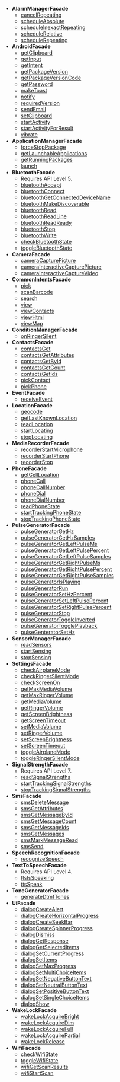   * **AlarmManagerFacade**
    * [cancelRepeating](#cancelRepeating.md)
    * [scheduleAbsolute](#scheduleAbsolute.md)
    * [scheduleInexactRepeating](#scheduleInexactRepeating.md)
    * [scheduleRelative](#scheduleRelative.md)
    * [scheduleRepeating](#scheduleRepeating.md)
  * **AndroidFacade**
    * [getClipboard](#getClipboard.md)
    * [getInput](#getInput.md)
    * [getIntent](#getIntent.md)
    * [getPackageVersion](#getPackageVersion.md)
    * [getPackageVersionCode](#getPackageVersionCode.md)
    * [getPassword](#getPassword.md)
    * [makeToast](#makeToast.md)
    * [notify](#notify.md)
    * [requiredVersion](#requiredVersion.md)
    * [sendEmail](#sendEmail.md)
    * [setClipboard](#setClipboard.md)
    * [startActivity](#startActivity.md)
    * [startActivityForResult](#startActivityForResult.md)
    * [vibrate](#vibrate.md)
  * **ApplicationManagerFacade**
    * [forceStopPackage](#forceStopPackage.md)
    * [getLaunchableApplications](#getLaunchableApplications.md)
    * [getRunningPackages](#getRunningPackages.md)
    * [launch](#launch.md)
  * **BluetoothFacade**
    * Requires API Level 5.
    * [bluetoothAccept](#bluetoothAccept.md)
    * [bluetoothConnect](#bluetoothConnect.md)
    * [bluetoothGetConnectedDeviceName](#bluetoothGetConnectedDeviceName.md)
    * [bluetoothMakeDiscoverable](#bluetoothMakeDiscoverable.md)
    * [bluetoothRead](#bluetoothRead.md)
    * [bluetoothReadLine](#bluetoothReadLine.md)
    * [bluetoothReadReady](#bluetoothReadReady.md)
    * [bluetoothStop](#bluetoothStop.md)
    * [bluetoothWrite](#bluetoothWrite.md)
    * [checkBluetoothState](#checkBluetoothState.md)
    * [toggleBluetoothState](#toggleBluetoothState.md)
  * **CameraFacade**
    * [cameraCapturePicture](#cameraCapturePicture.md)
    * [cameraInteractiveCapturePicture](#cameraInteractiveCapturePicture.md)
    * [cameraInteractiveCaptureVideo](#cameraInteractiveCaptureVideo.md)
  * **CommonIntentsFacade**
    * [pick](#pick.md)
    * [scanBarcode](#scanBarcode.md)
    * [search](#search.md)
    * [view](#view.md)
    * [viewContacts](#viewContacts.md)
    * [viewHtml](#viewHtml.md)
    * [viewMap](#viewMap.md)
  * **ConditionManagerFacade**
    * [onRingerSilent](#onRingerSilent.md)
  * **ContactsFacade**
    * [contactsGet](#contactsGet.md)
    * [contactsGetAttributes](#contactsGetAttributes.md)
    * [contactsGetById](#contactsGetById.md)
    * [contactsGetCount](#contactsGetCount.md)
    * [contactsGetIds](#contactsGetIds.md)
    * [pickContact](#pickContact.md)
    * [pickPhone](#pickPhone.md)
  * **EventFacade**
    * [receiveEvent](#receiveEvent.md)
  * **LocationFacade**
    * [geocode](#geocode.md)
    * [getLastKnownLocation](#getLastKnownLocation.md)
    * [readLocation](#readLocation.md)
    * [startLocating](#startLocating.md)
    * [stopLocating](#stopLocating.md)
  * **MediaRecorderFacade**
    * [recorderStartMicrophone](#recorderStartMicrophone.md)
    * [recorderStartPhone](#recorderStartPhone.md)
    * [recorderStop](#recorderStop.md)
  * **PhoneFacade**
    * [getCellLocation](#getCellLocation.md)
    * [phoneCall](#phoneCall.md)
    * [phoneCallNumber](#phoneCallNumber.md)
    * [phoneDial](#phoneDial.md)
    * [phoneDialNumber](#phoneDialNumber.md)
    * [readPhoneState](#readPhoneState.md)
    * [startTrackingPhoneState](#startTrackingPhoneState.md)
    * [stopTrackingPhoneState](#stopTrackingPhoneState.md)
  * **PulseGeneratorFacade**
    * [pulseGeneratorGetHz](#pulseGeneratorGetHz.md)
    * [pulseGeneratorGetHzSamples](#pulseGeneratorGetHzSamples.md)
    * [pulseGeneratorGetLeftPulseMs](#pulseGeneratorGetLeftPulseMs.md)
    * [pulseGeneratorGetLeftPulsePercent](#pulseGeneratorGetLeftPulsePercent.md)
    * [pulseGeneratorGetLeftPulseSamples](#pulseGeneratorGetLeftPulseSamples.md)
    * [pulseGeneratorGetRightPulseMs](#pulseGeneratorGetRightPulseMs.md)
    * [pulseGeneratorGetRightPulsePercent](#pulseGeneratorGetRightPulsePercent.md)
    * [pulseGeneratorGetRightPulseSamples](#pulseGeneratorGetRightPulseSamples.md)
    * [pulseGeneratorIsPlaying](#pulseGeneratorIsPlaying.md)
    * [pulseGeneratorRun](#pulseGeneratorRun.md)
    * [pulseGeneratorSetHzPercent](#pulseGeneratorSetHzPercent.md)
    * [pulseGeneratorSetLeftPulsePercent](#pulseGeneratorSetLeftPulsePercent.md)
    * [pulseGeneratorSetRightPulsePercent](#pulseGeneratorSetRightPulsePercent.md)
    * [pulseGeneratorStop](#pulseGeneratorStop.md)
    * [pulseGeneratorToggleInverted](#pulseGeneratorToggleInverted.md)
    * [pulseGeneratorTogglePlayback](#pulseGeneratorTogglePlayback.md)
    * [pulseGenteratorSetHz](#pulseGenteratorSetHz.md)
  * **SensorManagerFacade**
    * [readSensors](#readSensors.md)
    * [startSensing](#startSensing.md)
    * [stopSensing](#stopSensing.md)
  * **SettingsFacade**
    * [checkAirplaneMode](#checkAirplaneMode.md)
    * [checkRingerSilentMode](#checkRingerSilentMode.md)
    * [checkScreenOn](#checkScreenOn.md)
    * [getMaxMediaVolume](#getMaxMediaVolume.md)
    * [getMaxRingerVolume](#getMaxRingerVolume.md)
    * [getMediaVolume](#getMediaVolume.md)
    * [getRingerVolume](#getRingerVolume.md)
    * [getScreenBrightness](#getScreenBrightness.md)
    * [getScreenTimeout](#getScreenTimeout.md)
    * [setMediaVolume](#setMediaVolume.md)
    * [setRingerVolume](#setRingerVolume.md)
    * [setScreenBrightness](#setScreenBrightness.md)
    * [setScreenTimeout](#setScreenTimeout.md)
    * [toggleAirplaneMode](#toggleAirplaneMode.md)
    * [toggleRingerSilentMode](#toggleRingerSilentMode.md)
  * **SignalStrengthFacade**
    * Requires API Level 7.
    * [readSignalStrengths](#readSignalStrengths.md)
    * [startTrackingSignalStrengths](#startTrackingSignalStrengths.md)
    * [stopTrackingSignalStrengths](#stopTrackingSignalStrengths.md)
  * **SmsFacade**
    * [smsDeleteMessage](#smsDeleteMessage.md)
    * [smsGetAttributes](#smsGetAttributes.md)
    * [smsGetMessageById](#smsGetMessageById.md)
    * [smsGetMessageCount](#smsGetMessageCount.md)
    * [smsGetMessageIds](#smsGetMessageIds.md)
    * [smsGetMessages](#smsGetMessages.md)
    * [smsMarkMessageRead](#smsMarkMessageRead.md)
    * [smsSend](#smsSend.md)
  * **SpeechRecognitionFacade**
    * [recognizeSpeech](#recognizeSpeech.md)
  * **TextToSpeechFacade**
    * Requires API Level 4.
    * [ttsIsSpeaking](#ttsIsSpeaking.md)
    * [ttsSpeak](#ttsSpeak.md)
  * **ToneGeneratorFacade**
    * [generateDtmfTones](#generateDtmfTones.md)
  * **UiFacade**
    * [dialogCreateAlert](#dialogCreateAlert.md)
    * [dialogCreateHorizontalProgress](#dialogCreateHorizontalProgress.md)
    * [dialogCreateSeekBar](#dialogCreateSeekBar.md)
    * [dialogCreateSpinnerProgress](#dialogCreateSpinnerProgress.md)
    * [dialogDismiss](#dialogDismiss.md)
    * [dialogGetResponse](#dialogGetResponse.md)
    * [dialogGetSelectedItems](#dialogGetSelectedItems.md)
    * [dialogSetCurrentProgress](#dialogSetCurrentProgress.md)
    * [dialogSetItems](#dialogSetItems.md)
    * [dialogSetMaxProgress](#dialogSetMaxProgress.md)
    * [dialogSetMultiChoiceItems](#dialogSetMultiChoiceItems.md)
    * [dialogSetNegativeButtonText](#dialogSetNegativeButtonText.md)
    * [dialogSetNeutralButtonText](#dialogSetNeutralButtonText.md)
    * [dialogSetPositiveButtonText](#dialogSetPositiveButtonText.md)
    * [dialogSetSingleChoiceItems](#dialogSetSingleChoiceItems.md)
    * [dialogShow](#dialogShow.md)
  * **WakeLockFacade**
    * [wakeLockAcquireBright](#wakeLockAcquireBright.md)
    * [wakeLockAcquireDim](#wakeLockAcquireDim.md)
    * [wakeLockAcquireFull](#wakeLockAcquireFull.md)
    * [wakeLockAcquirePartial](#wakeLockAcquirePartial.md)
    * [wakeLockRelease](#wakeLockRelease.md)
  * **WifiFacade**
    * [checkWifiState](#checkWifiState.md)
    * [toggleWifiState](#toggleWifiState.md)
    * [wifiGetScanResults](#wifiGetScanResults.md)
    * [wifiStartScan](#wifiStartScan.md)